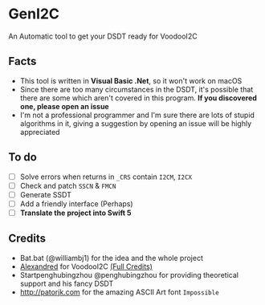 # GenI2C

An Automatic tool to get your DSDT ready for VoodooI2C

## Facts

- This tool is written in **Visual Basic .Net**, so it won't work on macOS
- Since there are too many circumstances in the DSDT, it's possible that there are some which aren't covered in this program. **If you discovered one, please open an issue**
- I'm not a professional programmer and I'm sure there are lots of stupid algorithms in it, giving a suggestion by opening an issue will be highly appreciated

## To do

- [ ] Solve errors when returns in `_CRS` contain `I2CM`, `I2CX`
- [ ] Check and patch `SSCN` & `FMCN`
- [ ] Generate SSDT
- [ ] Add a friendly interface (Perhaps)
- [ ] **Translate the project into Swift 5**

## Credits

- Bat.bat (@williambj1) for the idea and the whole project
- [Alexandred](https://github.com/alexandred) for VoodooI2C [(Full Credits)](https://voodooi2c.github.io/#Credits%20and%20Acknowledgments/Credits%20and%20Acknowledgments)
- Startpenghubingzhou @penghubingzhou for providing theoretical support and his fancy DSDT
- http://patorjk.com for the amazing ASCII Art font `Impossible`